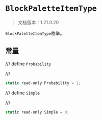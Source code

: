 # `BlockPaletteItemType`

> 文档版本：1.21.0.20

`BlockPaletteItemType`枚举。

## 常量

/// define
`Probability`


///

```js
static read-only Probability = 1;
```


/// define
`Simple`


///

```js
static read-only Simple = 0;
```

